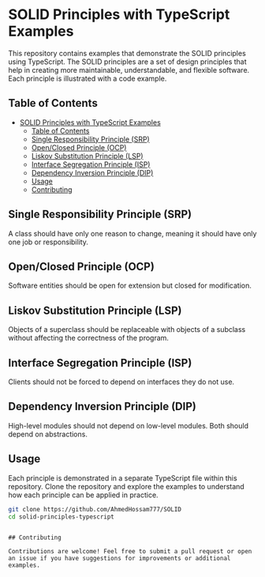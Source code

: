 # SOLID Principles with TypeScript Examples

This repository contains examples that demonstrate the SOLID principles using TypeScript. The SOLID principles are a set of design principles that help in creating more maintainable, understandable, and flexible software. Each principle is illustrated with a code example.

## Table of Contents

- [SOLID Principles with TypeScript Examples](#solid-principles-with-typescript-examples)
  - [Table of Contents](#table-of-contents)
  - [Single Responsibility Principle (SRP)](#single-responsibility-principle-srp)
  - [Open/Closed Principle (OCP)](#openclosed-principle-ocp)
  - [Liskov Substitution Principle (LSP)](#liskov-substitution-principle-lsp)
  - [Interface Segregation Principle (ISP)](#interface-segregation-principle-isp)
  - [Dependency Inversion Principle (DIP)](#dependency-inversion-principle-dip)
  - [Usage](#usage)
  - [Contributing](#contributing)

## Single Responsibility Principle (SRP)

A class should have only one reason to change, meaning it should have only one job or responsibility.

## Open/Closed Principle (OCP)

Software entities should be open for extension but closed for modification.

## Liskov Substitution Principle (LSP)

Objects of a superclass should be replaceable with objects of a subclass without affecting the correctness of the program.

## Interface Segregation Principle (ISP)

Clients should not be forced to depend on interfaces they do not use.

## Dependency Inversion Principle (DIP)

High-level modules should not depend on low-level modules. Both should depend on abstractions.

## Usage

Each principle is demonstrated in a separate TypeScript file within this repository. Clone the repository and explore the examples to understand how each principle can be applied in practice.

```bash
git clone https://github.com/AhmedHossam777/SOLID
cd solid-principles-typescript
```
````

## Contributing

Contributions are welcome! Feel free to submit a pull request or open an issue if you have suggestions for improvements or additional examples.
